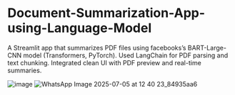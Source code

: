 # Document-Summarization-App-using-Language-Model
A Streamlit app that summarizes PDF files using facebooks’s BART-Large-CNN model (Transformers, PyTorch). Used LangChain for PDF parsing and text chunking. Integrated clean UI with PDF preview and real-time summaries.

![image](https://github.com/user-attachments/assets/a0043655-0719-46b1-ba24-46b2c7663b39)
![WhatsApp Image 2025-07-05 at 12 40 23_84935aa6](https://github.com/user-attachments/assets/8e205af4-9278-49d9-bbb6-76c4496b88d3)
